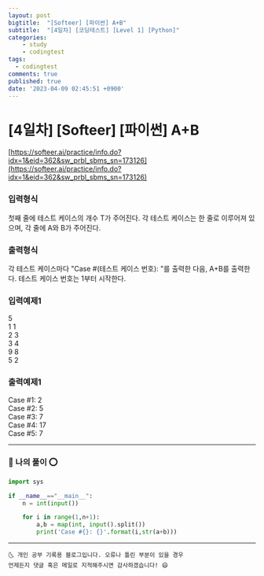 ```yaml
---
layout: post
bigtitle:  "[Softeer] [파이썬] A+B"
subtitle:  "[4일차] [코딩테스트] [Level 1] [Python]"
categories:
    - study
    - codingtest
tags:
  - codingtest
comments: true
published: true
date: '2023-04-09 02:45:51 +0900'
---
```


# [4일차] [Softeer] [파이썬] A+B

[https://softeer.ai/practice/info.do?idx=1&eid=362&sw_prbl_sbms_sn=173126](https://softeer.ai/practice/info.do?idx=1&eid=362&sw_prbl_sbms_sn=173126)


### 입력형식
첫째 줄에 테스트 케이스의 개수 T가 주어진다.
각 테스트 케이스는 한 줄로 이루어져 있으며, 각 줄에 A와 B가 주어진다.

### 출력형식
각 테스트 케이스마다 "Case #(테스트 케이스 번호): "를 출력한 다음, A+B를 출력한다.
테스트 케이스 번호는 1부터 시작한다.

### 입력예제1
5      <br>
1 1     <br>
2 3     <br>
3 4     <br>
9 8     <br>
5 2     <br>

### 출력예제1
Case #1: 2      <br>
Case #2: 5      <br>
Case #3: 7      <br>
Case #4: 17     <br>
Case #5: 7      <br>


---

### 🚀 나의 풀이 ⭕

```python
import sys 

if __name__=="__main__":
    n = int(input())

    for i in range(1,n+1):
        a,b = map(int, input().split())
        print('Case #{}: {}'.format(i,str(a+b)))

```


***
    🌜 개인 공부 기록용 블로그입니다. 오류나 틀린 부분이 있을 경우 
    언제든지 댓글 혹은 메일로 지적해주시면 감사하겠습니다! 😄